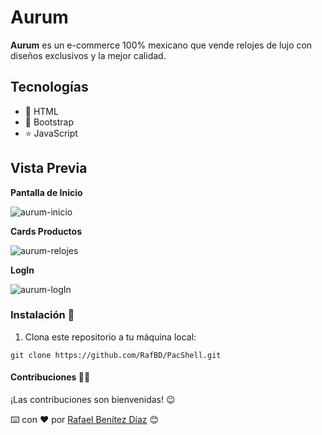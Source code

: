 # Aurum

**Aurum** es un e-commerce 100% mexicano que vende relojes de lujo con diseños exclusivos y la mejor calidad.

## Tecnologías
* 📙 HTML
* 📘 Bootstrap
* ⭐ JavaScript

## Vista Previa
**Pantalla de Inicio**

![aurum-inicio](https://github.com/RafBD/PacShell/assets/99061161/fb3c949a-b788-4369-b71c-d8ec227f107d)

**Cards Productos**

![aurum-relojes](https://github.com/RafBD/PacShell/assets/99061161/f0cf74bf-b9b2-4928-b3a4-9807ad800b10)

**LogIn**

![aurum-logIn](https://github.com/RafBD/PacShell/assets/99061161/f3ba9e67-eaef-4a01-a5f3-cf227dc2125b)



### Instalación 🔧
1. Clona este repositorio a tu máquina local:

```
git clone https://github.com/RafBD/PacShell.git
```

#### Contribuciones 🙌🏽
¡Las contribuciones son bienvenidas! 😉

⌨️ con ❤️ por [Rafael Benítez Díaz](https://github.com/RafBD) 😊
